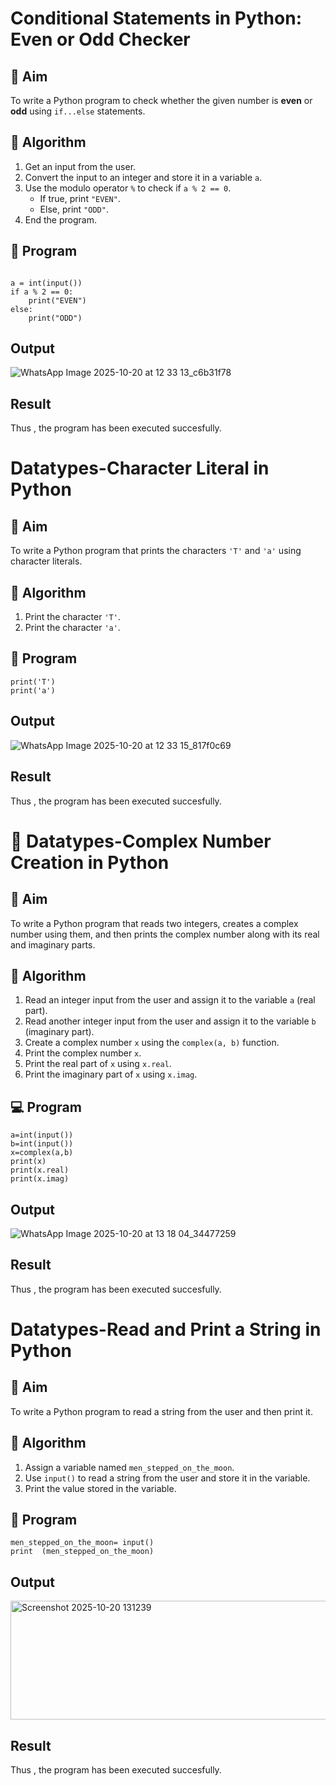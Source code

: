 # Conditional Statements in Python: Even or Odd Checker

## 🎯 Aim
To write a Python program to check whether the given number is **even** or **odd** using `if...else` statements.

## 🧠 Algorithm
1. Get an input from the user.
2. Convert the input to an integer and store it in a variable `a`.
3. Use the modulo operator `%` to check if `a % 2 == 0`.
   - If true, print `"EVEN"`.
   - Else, print `"ODD"`.
4. End the program.

## 🧾 Program
```

a = int(input())
if a % 2 == 0:
    print("EVEN")
else:
    print("ODD")
```

## Output
![WhatsApp Image 2025-10-20 at 12 33 13_c6b31f78](https://github.com/user-attachments/assets/e4235caa-0787-471f-b08f-3ef1b20bb52d)

## Result
Thus , the program has been executed succesfully.




# Datatypes-Character Literal in Python

## 🎯 Aim
To write a Python program that prints the characters `'T'` and `'a'` using character literals.

## 🧠 Algorithm
1. Print the character `'T'`.
2. Print the character `'a'`.

## 🧾 Program
~~~
print('T')
print('a')
~~~

## Output
![WhatsApp Image 2025-10-20 at 12 33 15_817f0c69](https://github.com/user-attachments/assets/f215939e-93ab-4b8f-bba1-afa51713b1e1)


## Result
Thus , the program has been executed succesfully.


# 🧮 Datatypes-Complex Number Creation in Python

## 🎯 Aim
To write a Python program that reads two integers, creates a complex number using them, and then prints the complex number along with its real and imaginary parts.

## 🧠 Algorithm
1. Read an integer input from the user and assign it to the variable `a` (real part).
2. Read another integer input from the user and assign it to the variable `b` (imaginary part).
3. Create a complex number `x` using the `complex(a, b)` function.
4. Print the complex number `x`.
5. Print the real part of `x` using `x.real`.
6. Print the imaginary part of `x` using `x.imag`.

## 💻 Program
~~~
a=int(input())
b=int(input())
x=complex(a,b)
print(x)
print(x.real)
print(x.imag)
~~~

## Output
![WhatsApp Image 2025-10-20 at 13 18 04_34477259](https://github.com/user-attachments/assets/b89810b9-7a83-4e01-b3a3-c452540ef3a3)


## Result
Thus , the program has been executed succesfully.

# Datatypes-Read and Print a String in Python

## 🎯 Aim
To write a Python program to read a string from the user and then print it.

## 🧠 Algorithm
1. Assign a variable named `men_stepped_on_the_moon`.
2. Use `input()` to read a string from the user and store it in the variable.
3. Print the value stored in the variable.

## 🧾 Program
~~~
men_stepped_on_the_moon= input()
print  (men_stepped_on_the_moon)
~~~
## Output
<img width="987" height="190" alt="Screenshot 2025-10-20 131239" src="https://github.com/user-attachments/assets/6fa6577f-2bd0-4dda-aa4b-0f052d0a8a8f" />

## Result
Thus , the program has been executed succesfully.
